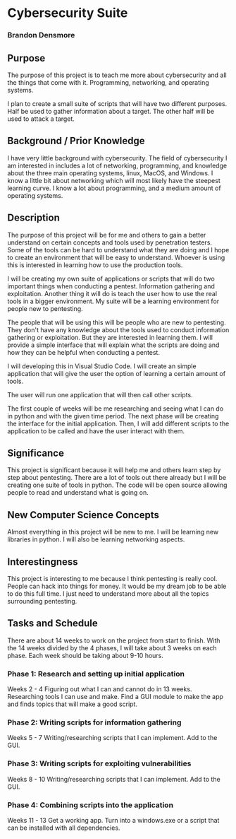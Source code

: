# Cybersecurity Suite
### Brandon Densmore
## Purpose
 
The purpose of this project is to teach me more about cybersecurity and all the things that come with it. Programming, networking, and operating systems.

I plan to create a small suite of scripts that will have two different purposes. Half be used to gather information about a target. The other half will be used to attack a target.

## Background / Prior Knowledge

I have very little background with cybersecurity. The field of cybersecurity I am interested in includes a lot of networking, programming, and knowledge about the three main operating systems, linux, MacOS, and Windows. I know a little bit about networking which will most likely have the steepest learning curve. I know a lot about programming, and a medium amount of operating systems.

## Description

<!-- Why -->
The purpose of this project will be for me and others to gain a better understand on certain concepts and tools used by penetration testers. Some of the tools can be hard to understand what they are doing and I hope to create an environment that will be easy to understand. Whoever is using this is interested in learning how to use the production tools. 

<!-- What -->
I will be creating my own suite of applications or scripts that will do two important things when conducting a pentest. Information gathering and exploitation. Another thing it will do is teach the user how to use the real tools in a bigger environment. My suite will be a learning environment for people new to pentesting. 

<!-- Who -->
The people that will be using this will be people who are new to pentesting. They don't have any knowledge about the tools used to conduct information gathering or exploitation. But they are interested in learning them. I will provide a simple interface that will explain what the scripts are doing and how they can be helpful when conducting a pentest.

<!-- Where -->
I will developing this in Visual Studio Code. I will create an simple application that will give the user the option of learning a certain amount of tools.

<!-- How -->
The user will run one application that will then call other scripts.

<!-- When -->
The first couple of weeks will be me researching and seeing what I can do in python and with the given time period. The next phase will be creating the interface for the initial application. Then, I will add different scripts to the application to be called and have the user interact with them.

## Significance

This project is significant because it will help me and others learn step by step about pentesting. There are a lot of tools out there already but I will be creating one suite of tools in python. The code will be open source allowing people to read and understand what is going on.

## New Computer Science Concepts

Almost everything in this project will be new to me. I will be learning new libraries in python. I will also be learning networking aspects.

## Interestingness

This project is interesting to me because I think pentesting is really cool. People can hack into things for money. It would be my dream job to be able to do this full time. I just need to understand more about all the topics surrounding pentesting. 

## Tasks and Schedule
There are about 14 weeks to work on the project from start to finish. With the 14 weeks divided by the 4 phases, I will take about 3 weeks on each phase. Each week should be taking about 9-10 hours.

### Phase 1: Research and setting up initial application
Weeks 2 - 4
Figuring out what I can and cannot do in 13 weeks. Researching tools I can use and make. Find a GUI module to make the app and finds topics that will make a good script.

### Phase 2: Writing scripts for information gathering
Weeks 5 - 7
Writing/researching scripts that I can implement. Add to the GUI.

### Phase 3: Writing scripts for exploiting vulnerabilities
Weeks 8 - 10
Writing/researching scripts that I can implement. Add to the GUI.

### Phase 4: Combining scripts into the application
Weeks 11 - 13
Get a working app. Turn into a windows.exe or a script that can be installed with all dependencies.
